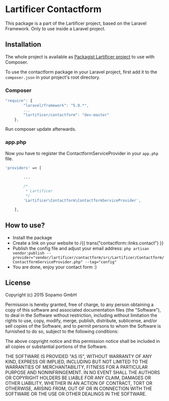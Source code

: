 # Lartificer Contactform

This package is a part of the Lartificer project, based on the Laravel Framework. Only to use inside a Laravel project.

## Installation
The whole project is available as [Packagist Lartificer project](https://packagist.org/packages/lartificer/contactform) to use with Composer.

To use the contactform package in your Laravel project, first add it to the `composer.json` in your project's root directory.

### Composer
```javascript
"require": {
		"laravel/framework": "5.0.*",
		...
        "lartificer/contactform": "dev-master"
	},
```
Run composer update afterwards.

### app.php
Now you have to register the ContactformServiceProvider in your `app.php` file.

```php
'providers' => [

		...
		
		/*
		 * Lartificer
		 */ 
		'Lartificer\Contactform\ContactformServiceProvider',

	],
```

## How to use?
* Install the package
* Create a link on your website to /{{ trans("contactform::links.contact") }}
* Publish the config file and adjust your email address:
```php artisan vendor:publish --provider="vendor/lartificer/contactform/src/Lartificer/Contactform/ContactformServiceProvider.php" --tag="config"```
* You are done, enjoy your contact form :)

## License
Copyright (c) 2015 Sopamo GmbH

Permission is hereby granted, free of charge, to any person obtaining a copy
of this software and associated documentation files (the "Software"), to deal
in the Software without restriction, including without limitation the rights
to use, copy, modify, merge, publish, distribute, sublicense, and/or sell
copies of the Software, and to permit persons to whom the Software is
furnished to do so, subject to the following conditions:

The above copyright notice and this permission notice shall be included in
all copies or substantial portions of the Software.

THE SOFTWARE IS PROVIDED "AS IS", WITHOUT WARRANTY OF ANY KIND, EXPRESS OR
IMPLIED, INCLUDING BUT NOT LIMITED TO THE WARRANTIES OF MERCHANTABILITY,
FITNESS FOR A PARTICULAR PURPOSE AND NONINFRINGEMENT. IN NO EVENT SHALL THE
AUTHORS OR COPYRIGHT HOLDERS BE LIABLE FOR ANY CLAIM, DAMAGES OR OTHER
LIABILITY, WHETHER IN AN ACTION OF CONTRACT, TORT OR OTHERWISE, ARISING FROM,
OUT OF OR IN CONNECTION WITH THE SOFTWARE OR THE USE OR OTHER DEALINGS IN
THE SOFTWARE.
